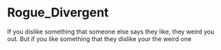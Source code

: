 # Rogue_Divergent
If you dislike something that someone else says they like, they weird you out.
But if you like something that they dislike your the weird one

